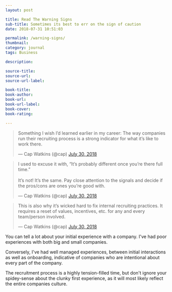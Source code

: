 ```yaml
---
layout: post

title: Read The Warning Signs
sub-title: Sometimes its best to err on the sign of caution
date: 2018-07-31 10:51:03

permalink: /warning-signs/
thumbnail:
category: journal
tags: Business

description:

source-title:
source-url:
source-url-label:

book-title:
book-author:
book-url:
book-url-label:
book-cover:
book-rating:

---
```


<blockquote class="twitter-tweet" data-lang="en"><p lang="en" dir="ltr">Something I wish I’d learned earlier in my career: The way companies run their recruiting process is a strong indicator for what it’s like to work there.</p>&mdash; Cap Watkins (@cap) <a href="https://twitter.com/cap/status/1024016820280479744?ref_src=twsrc%5Etfw">July 30, 2018</a></blockquote>
<script async src="https://platform.twitter.com/widgets.js" charset="utf-8"></script>

<blockquote class="twitter-tweet" data-conversation="none" data-lang="en"><p lang="en" dir="ltr">I used to excuse it with, “It’s probably different once you’re there full time.”<br><br>It’s not! It’s the same. Pay close attention to the signals and decide if the pros/cons are ones you’re good with.</p>&mdash; Cap Watkins (@cap) <a href="https://twitter.com/cap/status/1024019026144632832?ref_src=twsrc%5Etfw">July 30, 2018</a></blockquote>
<script async src="https://platform.twitter.com/widgets.js" charset="utf-8"></script>

<blockquote class="twitter-tweet" data-conversation="none" data-lang="en"><p lang="en" dir="ltr">This is also why it’s wicked hard to fix internal recruiting practices. It requires a reset of values, incentives, etc. for any and every team/person involved.</p>&mdash; Cap Watkins (@cap) <a href="https://twitter.com/cap/status/1024019819325255680?ref_src=twsrc%5Etfw">July 30, 2018</a></blockquote>
<script async src="https://platform.twitter.com/widgets.js" charset="utf-8"></script>

You can tell a lot about your initial experience with a company.
I've had poor experiences with both big and small companies.

Conversely, I've had well managed experiences, between initial interactions as well as onboarding, indicative of companies who are intentional about every part of the company.

The recruitment process is a highly tension-filled time, but don't ignore your spidey-sense about the clunky first experience, as it will most likely reflect the entire companies culture.
